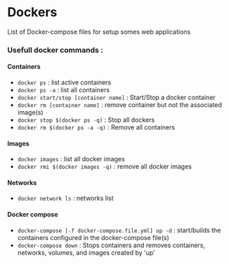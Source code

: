 # Dockers

List of Docker-compose files for setup somes web applications

### Usefull docker commands : 
#### Containers
- `docker ps` : list active containers
- `docker ps -a` : list all containers
- `docker start/stop [container name]` :  Start/Stop a docker container
- `docker rm [container name]` : remove container but not the associated image(s)
- `docker stop $(docker ps -q)` : Stop all dockers
- `docker rm $(docker ps -a -q)` : Remove all containers
#### Images
- `docker images` : list all docker images
- `docker rmi $(docker images -q)` : remove all docker images
#### Networks
- `docker network ls` : networks list
#### Docker compose
- `docker-compose [-f docker-compose.file.yml] up -d` : start/builds the containers configured in the docker-compose file(s)
- `docker-compose down` : Stops containers and removes containers, networks, volumes, and images created by 'up'
